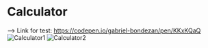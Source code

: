 # Calculator
--> Link for test: https://codepen.io/gabriel-bondezan/pen/KKxKQaQ
![Calculator1](https://user-images.githubusercontent.com/122994741/218815159-ad7aab0a-aa3d-4d88-a935-04c8f0cf77fc.png)
![Calculator2](https://user-images.githubusercontent.com/122994741/218815162-99593e66-22cd-43b4-b01a-e59f2dd96bce.png)
